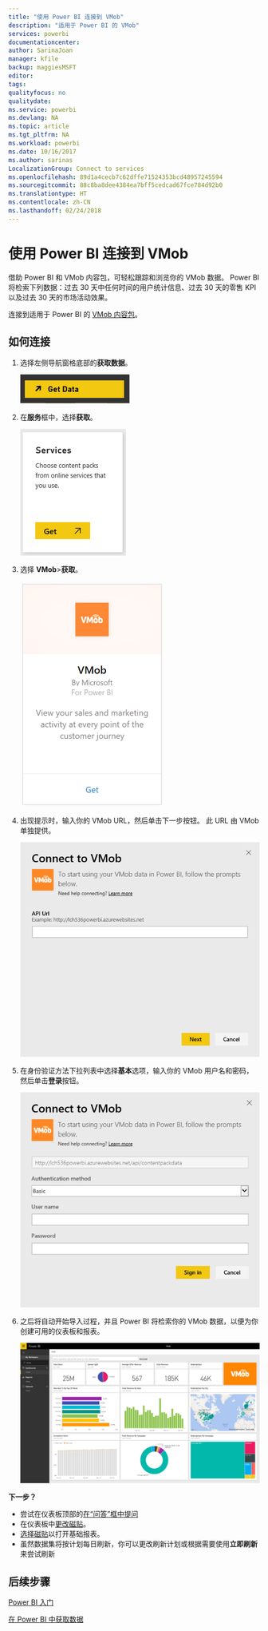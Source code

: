```yaml
---
title: "使用 Power BI 连接到 VMob"
description: "适用于 Power BI 的 VMob"
services: powerbi
documentationcenter: 
author: SarinaJoan
manager: kfile
backup: maggiesMSFT
editor: 
tags: 
qualityfocus: no
qualitydate: 
ms.service: powerbi
ms.devlang: NA
ms.topic: article
ms.tgt_pltfrm: NA
ms.workload: powerbi
ms.date: 10/16/2017
ms.author: sarinas
LocalizationGroup: Connect to services
ms.openlocfilehash: 89d1a4cecb7c62dffe71524353bcd48957245594
ms.sourcegitcommit: 88c8ba8dee4384ea7bff5cedcad67fce784d92b0
ms.translationtype: HT
ms.contentlocale: zh-CN
ms.lasthandoff: 02/24/2018
---
```

# <a name="connect-to-vmob-with-power-bi"></a>使用 Power BI 连接到 VMob
借助 Power BI 和 VMob 内容包，可轻松跟踪和浏览你的 VMob 数据。 Power BI 将检索下列数据：过去 30 天中任何时间的用户统计信息、过去 30 天的零售 KPI 以及过去 30 天的市场活动效果。

连接到适用于 Power BI 的 [VMob 内容包](https://app.powerbi.com/getdata/services/vmob)。

## <a name="how-to-connect"></a>如何连接
1. 选择左侧导航窗格底部的**获取数据**。
   
    ![](media/service-connect-to-vmob/getdata.png)
2. 在**服务**框中，选择**获取**。
   
   ![](media/service-connect-to-vmob/services.png)
3. 选择 **VMob**\>**获取**。
   
   ![](media/service-connect-to-vmob/vmob.png)
4. 出现提示时，输入你的 VMob URL，然后单击下一步按钮。 此 URL 由 VMob 单独提供。
   
    ![](media/service-connect-to-vmob/params.png)
5. 在身份验证方法下拉列表中选择**基本**选项，输入你的 VMob 用户名和密码，然后单击**登录**按钮。
   
    ![](media/service-connect-to-vmob/creds.png)
6. 之后将自动开始导入过程，并且 Power BI 将检索你的 VMob 数据，以便为你创建可用的仪表板和报表。
   
   ![](media/service-connect-to-vmob/dashboard2.png)

**下一步？**

* 尝试在仪表板顶部的[在“问答”框中提问](power-bi-q-and-a.md)
* 在仪表板中[更改磁贴](service-dashboard-edit-tile.md)。
* [选择磁贴](service-dashboard-tiles.md)以打开基础报表。
* 虽然数据集将按计划每日刷新，你可以更改刷新计划或根据需要使用**立即刷新**来尝试刷新

## <a name="next-steps"></a>后续步骤
[Power BI 入门](service-get-started.md)

[在 Power BI 中获取数据](service-get-data.md)

